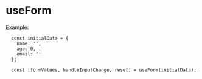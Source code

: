 # useForm

Example:

```
  const initialData = {
    name: '',
    age: 0,
    email: ''
  };

  const [formValues, handleInputChange, reset] = useForm(initialData);
```
